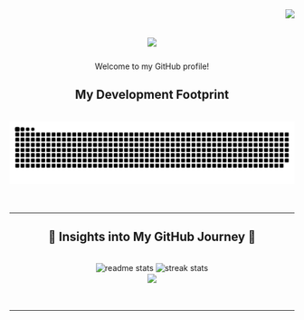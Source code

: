 <img align="right" src="https://visitor-badge.laobi.icu/badge?page_id=rpashchapur.rpashchapur" />

<h1 align="center">
    <img src="https://readme-typing-svg.herokuapp.com/?font=Righteous&size=35&center=true&vCenter=true&width=700&height=70&duration=6000&lines=Hi+There!+👋;+I'm+Ravi+Pashchapur!;+Welcome+to+My+Digital+Workspace!+😀;&color=white" />
</h1>
<div align="center">
Welcome to my GitHub profile!
</div>

<div align="center">
    <h2>My Development Footprint</h2>
    <br>
    <img alt="snake eating my contributions" src="https://github.com/rpashchapur/rpashchapur/blob/output/github-contribution-grid-snake.svg" />
    <br/><br/><br/>
</div>

<hr/>

<div align="center">
    <h2>🌟 Insights into My GitHub Journey 🌟</h2>  
<br>
<div align=center>
<img width=390 src="https://github-readme-stats.vercel.app/api?username=rpashchapur&count_private=true&show_icons=true&theme=gruvbox&rank_icon=github&border_radius=10" alt="readme stats" />
<img width=390 src="https://github-readme-streak-stats-rpashchapur.vercel.app/?user=rpashchapur&count_private=true&theme=gruvbox&border_radius=10" alt="streak stats"/>
<br/>
<img width=325 align="center" src="https://github-readme-stats.vercel.app/api/top-langs/?username=rpashchapur&hide=HTML&langs_count=8&layout=compact&theme=gruvbox&border_radius=10&size_weight=0.5&count_weight=0.5&exclude_repo=github-readme-stats" />
</div>
<br/><br/>
<hr/>
<br/>

